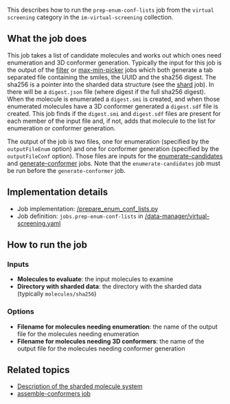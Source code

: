 This describes how to run the `prep-enum-conf-lists` job from the `virtual screening` category in the `im-virtual-screening` collection.

## What the job does

This job takes a list of candidate molecules and works out which ones need enumeration and 3D conformer generation. Typically the input for this job is the output of the [filter](https://discourse.squonk.it/t/job-filter/68) or [max-min-picker](https://discourse.squonk.it/t/job-max-min-picker/69) jobs which both generate a tab separated file containing the smiles, the UUID and the sha256 digest. The sha256 is a pointer into the sharded data structure (see the [shard](https://discourse.squonk.it/t/job-shard/67) job). In there will be a `digest.json` file (where digest if the full sha256 digest). When the molecule is enumerated a `digest.smi` is created, and when those enumerated molecules have a 3D conformer generated a `digest.sdf` file is created. This job finds if the `digest.smi` and `digest.sdf` files are present for each member of the input file and, if not, adds that molecule to the list for enumeration or conformer generation.

The output of the job is two files, one for enumeration (specified by the `outputFileEnum` option) and one for conformer generation (specified by the `outputFileConf` option). Those files are inputs for the [enumerate-candidates](https://discourse.squonk.it/t/job-enumerate-candidates/71) and [generate-conformer](https://discourse.squonk.it/t/job-generate-conformer/72) jobs. Note that the `enumerate-candidates` job must be run before the `generate-conformer` job.

## Implementation details

* Job implementation: [/prepare_enum_conf_lists.py]()
* Job definition: `jobs.prep-enum-conf-lists` in [/data-manager/virtual-screening.yaml]()

## How to run the job

### Inputs
* **Molecules to evaluate**: the input molecules to examine
* **Directory with sharded data**: the directory with the sharded data (typically `molecules/sha256`)

### Options
* **Filename for molecules needing enumeration**: the name of the output file for the molecules needing enumeration
* **Filename for molecules needing 3D conformers**: the name of the output file for the molecules needing conformer generation

## Related topics

* [Description of the sharded molecule system](https://discourse.squonk.it/t/the-sharded-molecule-system/88)
* [assemble-conformers job](assemble-conformers.md)